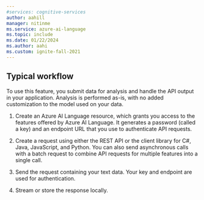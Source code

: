 ```yaml
---
#services: cognitive-services
author: aahill
manager: nitinme
ms.service: azure-ai-language
ms.topic: include
ms.date: 01/22/2024
ms.author: aahi
ms.custom: ignite-fall-2021
---
```


## Typical workflow

To use this feature, you submit data for analysis and handle the API output in your application. Analysis is performed as-is, with no added customization to the model used on your data.

1. Create an Azure AI Language resource, which grants you access to the features offered by Azure AI Language. It generates a password (called a key) and an endpoint URL that you use to authenticate API requests.

2. Create a request using either the REST API or the client library for C#, Java, JavaScript, and Python. You can also send asynchronous calls with a batch request to combine API requests for multiple features into a single call.

3. Send the request containing your text data. Your key and endpoint are used for authentication.

4. Stream or store the response locally.
